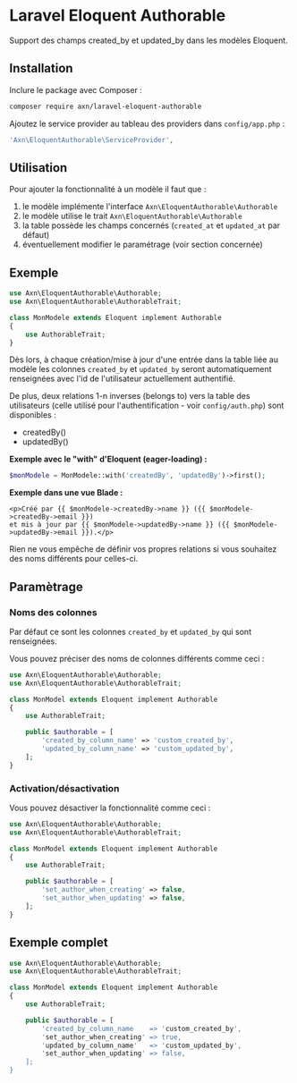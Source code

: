 # Laravel Eloquent Authorable

Support des champs created_by et updated_by dans les modèles Eloquent.

## Installation

Inclure le package avec Composer :

```sh
composer require axn/laravel-eloquent-authorable
```

Ajoutez le service provider au tableau des providers dans `config/app.php` :

```php
'Axn\EloquentAuthorable\ServiceProvider',
```

## Utilisation

Pour ajouter la fonctionnalité à un modèle il faut que :

1. le modèle implémente l'interface `Axn\EloquentAuthorable\Authorable`
2. le modèle utilise le trait `Axn\EloquentAuthorable\Authorable`
3. la table possède les champs concernés (`created_at` et `updated_at` par défaut)
4. éventuellement modifier le paramétrage (voir section concernée)

## Exemple

```php
use Axn\EloquentAuthorable\Authorable;
use Axn\EloquentAuthorable\AuthorableTrait;

class MonModele extends Eloquent implement Authorable
{
    use AuthorableTrait;
}
```

Dès lors, à chaque création/mise à jour d'une entrée dans la table liée au modèle
les colonnes `created_by` et `updated_by` seront automatiquement renseignées
avec l'id de l'utilisateur actuellement authentifié.

De plus, deux relations 1-n inverses (belongs to) vers la table des utilisateurs (celle utilisé
pour l'authentification - voir `config/auth.php`) sont disponibles :

- createdBy()
- updatedBy()

**Exemple avec le "with" d'Eloquent (eager-loading) :**

```php
$monModele = MonModele::with('createdBy', 'updatedBy')->first();
```

**Exemple dans une vue Blade :**

```blade
<p>Créé par {{ $monModele->createdBy->name }} ({{ $monModele->createdBy->email }})
et mis à jour par {{ $monModele->updatedBy->name }} ({{ $monModele->updatedBy->email }}).</p>
```

Rien ne vous empêche de définir vos propres relations si vous souhaitez des noms
différents pour celles-ci.

## Paramètrage

### Noms des colonnes

Par défaut ce sont les colonnes `created_by` et `updated_by` qui sont renseignées.

Vous pouvez préciser des noms de colonnes différents comme ceci :

```php
use Axn\EloquentAuthorable\Authorable;
use Axn\EloquentAuthorable\AuthorableTrait;

class MonModel extends Eloquent implement Authorable
{
    use AuthorableTrait;

    public $authorable = [
        'created_by_column_name' => 'custom_created_by',
        'updated_by_column_name' => 'custom_updated_by',
    ];
}
```

### Activation/désactivation

Vous pouvez désactiver la fonctionnalité comme ceci :

```php
use Axn\EloquentAuthorable\Authorable;
use Axn\EloquentAuthorable\AuthorableTrait;

class MonModel extends Eloquent implement Authorable
{
    use AuthorableTrait;

    public $authorable = [
        'set_author_when_creating' => false,
        'set_author_when_updating' => false,
    ];
}
```


## Exemple complet

```php
use Axn\EloquentAuthorable\Authorable;
use Axn\EloquentAuthorable\AuthorableTrait;

class MonModel extends Eloquent implement Authorable
{
    use AuthorableTrait;

    public $authorable = [
        'created_by_column_name    => 'custom_created_by',
        'set_author_when_creating' => true,
        'updated_by_column_name'   => 'custom_updated_by',
        'set_author_when_updating' => false,
    ];
}
```